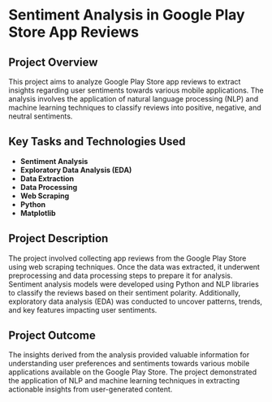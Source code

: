 # Sentiment Analysis in Google Play Store App Reviews

## Project Overview

This project aims to analyze Google Play Store app reviews to extract insights regarding user sentiments towards various mobile applications. The analysis involves the application of natural language processing (NLP) and machine learning techniques to classify reviews into positive, negative, and neutral sentiments.

## Key Tasks and Technologies Used

- **Sentiment Analysis**
- **Exploratory Data Analysis (EDA)**
- **Data Extraction**
- **Data Processing**
- **Web Scraping**
- **Python**
- **Matplotlib**

## Project Description

The project involved collecting app reviews from the Google Play Store using web scraping techniques. Once the data was extracted, it underwent preprocessing and data processing steps to prepare it for analysis. Sentiment analysis models were developed using Python and NLP libraries to classify the reviews based on their sentiment polarity. Additionally, exploratory data analysis (EDA) was conducted to uncover patterns, trends, and key features impacting user sentiments.

## Project Outcome

The insights derived from the analysis provided valuable information for understanding user preferences and sentiments towards various mobile applications available on the Google Play Store. The project demonstrated the application of NLP and machine learning techniques in extracting actionable insights from user-generated content.
